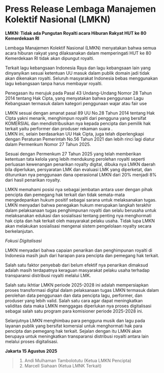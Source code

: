 # Press Release Lembaga Manajemen Kolektif Nasional (LMKN)
 

**LMKN: Tidak ada Pungutan Royalti acara Hiburan Rakyat HUT ke 80 Kemerdekaan RI**

Lembaga Manajemen Kolektif Nasional (LMKN) menyatakan bahwa semua acara hiburan rakyat yang dilaksanakan dalam memperingati HUT ke 80 Kemerdekaan RI tidak akan dipungut royalti. 

Terkait lagu kebangsaan Indonesia Raya dan lagu kebangsaan lain yang dinyanyikan sesuai ketentuan UU masuk dalam publik domain jadi tidak akan dikenakan royalti. Seluruh masyarakat Indonesia bebas menggunakan lagu kebangsaan tanpa harus membayar royalti.

Penegasan itu merujuk pada Pasal 43 Undang-Undang Nomor 28 Tahun 2014 tentang Hak Cipta, yang menyatakan bahwa penggunaan Lagu Kebangsaan termasuk dalam kategori penggunaan wajar atau fair use

LMKN sesuai dengan amanat pasal 89  UU No.28 Tahun 2014 tentang Hak CIpta yakni  menarik, menghimpun  royalti dari pengguna yang bersifat KOMERSIAL dan mendistribusikan nya kepada pencipta dan pemilik hak terkait yaitu performer dan produser rekaman suara .                                
LMKN ini, selain berdasarkan UU Hak Cipta, juga telah diperlengkapi dengan Peraturan Pemerintah No.56 Tahun 2021 dan lebih rinci lagi diatur dalam Permenkum Nomor 27 Tahun 2025. 

Sesuai dengan Permenkum 27 Tahun 2025 yang telah memberikan ketentuan tata kelola yang lebih mendukung perolehan royalti seperti perluasan kewenangan penarikan royalty digital, dibuka nya LMKN daerah bila diperlukan, persyaratan LMK dan evaluasi LMK yang diperketat, dan diturunkan nya penggunaan dana operasional LMKN dari 20% menjadi 8% dari hasil penarikan royalty.  
 
LMKN memahami posisi nya sebagai jembatan antara user dengan pihak pencipta dan pemegang hak terkait dan tidak semata-mata mengedepankan hukum positif sebagai sarana untuk melaksanakan tugas. LMKN menyadari bahwa penegakan hukum merupakan langkah terakhir dalam pelaksanaan tugas penghimpunan royalti dan selalu berusaha untuk melaksanakan edukasi dan sosialisasi tentang penting nya menghormati hak cipta dan hak terkait oleh masyarakat pelaku usaha. Tidak lupa LMKN akan melakukan sosialisasi mengenai sistem pengelolaan royalty secara berkelanjutan.


*Fokusi Digitalisasi*

LMKN menyadari bahwa capaian penarikan dan penghimpunan royalti di Indonesia masih jauh dari harapan para pencipta dan pemegang hak terkait. 

Salah satu faktor penyebab dari belum efektif nya penarikan dimaksud adalah masih terdapatnya keraguan masyarakat pelaku usaha terhadap transparansi distribusi royalti melalui LMK. 

Salah satu ikhtiar LMKN periode 2025-2028 ini adalah mempersiapkan proses transformasi digital dalam pelaksanaan tugas LMKN termasuk dalam perolehan data penggunaan dan data pencipta lagu, performer, dan produser yang lebih valid. Salah satu cara agar dapat meningkatkan validitas data maka LMKN menggagas diperlukan nya proses digitalisasi sebagai salah satu program para komisioner periode 2025-2028 ini.
 
Selanjutnya LMKN menghimbau para pengguna musik dan lagu pada layanan publik yang bersifat komersial  untuk menghormati hak para pencipta dan pemegang hak terkait. Sejalan dengan itu LMKN akan berupaya untuk meningkatkan transparansi distribusi royalti antara lain melalui proses digitalisasi.


**Jakarta 15 Agustus 2025**


> 1. Andi Mulhaman Tambolotutu (Ketua LMKN Pencipta)
> 2. ⁠Marcell Siahaan (Ketua LMNK Terkait)

